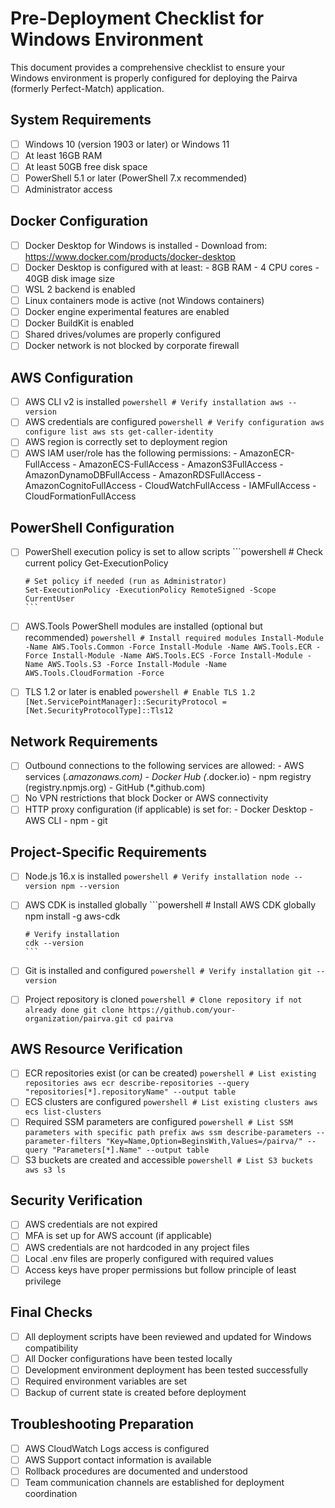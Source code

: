 # Pre-Deployment Checklist for Windows Environment

This document provides a comprehensive checklist to ensure your Windows environment is properly configured for deploying the Pairva (formerly Perfect-Match) application.

## System Requirements

- [ ] Windows 10 (version 1903 or later) or Windows 11
- [ ] At least 16GB RAM
- [ ] At least 50GB free disk space
- [ ] PowerShell 5.1 or later (PowerShell 7.x recommended)
- [ ] Administrator access

## Docker Configuration

- [ ] Docker Desktop for Windows is installed
      - Download from: https://www.docker.com/products/docker-desktop
- [ ] Docker Desktop is configured with at least:
      - 8GB RAM
      - 4 CPU cores
      - 40GB disk image size 
- [ ] WSL 2 backend is enabled
- [ ] Linux containers mode is active (not Windows containers)
- [ ] Docker engine experimental features are enabled
- [ ] Docker BuildKit is enabled
- [ ] Shared drives/volumes are properly configured
- [ ] Docker network is not blocked by corporate firewall

## AWS Configuration

- [ ] AWS CLI v2 is installed
      ```powershell
      # Verify installation
      aws --version
      ```
- [ ] AWS credentials are configured
      ```powershell
      # Verify configuration
      aws configure list
      aws sts get-caller-identity
      ```
- [ ] AWS region is correctly set to deployment region
- [ ] AWS IAM user/role has the following permissions:
      - AmazonECR-FullAccess
      - AmazonECS-FullAccess
      - AmazonS3FullAccess
      - AmazonDynamoDBFullAccess
      - AmazonRDSFullAccess
      - AmazonCognitoFullAccess
      - CloudWatchFullAccess
      - IAMFullAccess
      - CloudFormationFullAccess

## PowerShell Configuration

- [ ] PowerShell execution policy is set to allow scripts
      ```powershell
      # Check current policy
      Get-ExecutionPolicy
      
      # Set policy if needed (run as Administrator)
      Set-ExecutionPolicy -ExecutionPolicy RemoteSigned -Scope CurrentUser
      ```
- [ ] AWS.Tools PowerShell modules are installed (optional but recommended)
      ```powershell
      # Install required modules
      Install-Module -Name AWS.Tools.Common -Force
      Install-Module -Name AWS.Tools.ECR -Force
      Install-Module -Name AWS.Tools.ECS -Force
      Install-Module -Name AWS.Tools.S3 -Force
      Install-Module -Name AWS.Tools.CloudFormation -Force
      ```
- [ ] TLS 1.2 or later is enabled
      ```powershell
      # Enable TLS 1.2
      [Net.ServicePointManager]::SecurityProtocol = [Net.SecurityProtocolType]::Tls12
      ```

## Network Requirements

- [ ] Outbound connections to the following services are allowed:
      - AWS services (*.amazonaws.com)
      - Docker Hub (*.docker.io)
      - npm registry (registry.npmjs.org)
      - GitHub (*.github.com)
- [ ] No VPN restrictions that block Docker or AWS connectivity
- [ ] HTTP proxy configuration (if applicable) is set for:
      - Docker Desktop
      - AWS CLI
      - npm
      - git

## Project-Specific Requirements

- [ ] Node.js 16.x is installed
      ```powershell
      # Verify installation
      node --version
      npm --version
      ```
- [ ] AWS CDK is installed globally
      ```powershell
      # Install AWS CDK globally
      npm install -g aws-cdk
      
      # Verify installation
      cdk --version
      ```
- [ ] Git is installed and configured
      ```powershell
      # Verify installation
      git --version
      ```
- [ ] Project repository is cloned
      ```powershell
      # Clone repository if not already done
      git clone https://github.com/your-organization/pairva.git
      cd pairva
      ```

## AWS Resource Verification

- [ ] ECR repositories exist (or can be created)
      ```powershell
      # List existing repositories
      aws ecr describe-repositories --query "repositories[*].repositoryName" --output table
      ```
- [ ] ECS clusters are configured
      ```powershell
      # List existing clusters
      aws ecs list-clusters
      ```
- [ ] Required SSM parameters are configured
      ```powershell
      # List SSM parameters with specific path prefix
      aws ssm describe-parameters --parameter-filters "Key=Name,Option=BeginsWith,Values=/pairva/" --query "Parameters[*].Name" --output table
      ```
- [ ] S3 buckets are created and accessible
      ```powershell
      # List S3 buckets
      aws s3 ls
      ```

## Security Verification

- [ ] AWS credentials are not expired
- [ ] MFA is set up for AWS account (if applicable)
- [ ] AWS credentials are not hardcoded in any project files
- [ ] Local .env files are properly configured with required values
- [ ] Access keys have proper permissions but follow principle of least privilege

## Final Checks

- [ ] All deployment scripts have been reviewed and updated for Windows compatibility
- [ ] All Docker configurations have been tested locally
- [ ] Development environment deployment has been tested successfully
- [ ] Required environment variables are set
- [ ] Backup of current state is created before deployment

## Troubleshooting Preparation

- [ ] AWS CloudWatch Logs access is configured
- [ ] AWS Support contact information is available
- [ ] Rollback procedures are documented and understood
- [ ] Team communication channels are established for deployment coordination
